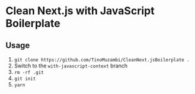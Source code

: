 # Clean Next.js with JavaScript Boilerplate

## Usage

1. `git clone https://github.com/TinoMuzambi/CleanNext.jsBoilerplate .`
2. Switch to the `with-javascript-context` branch
3. `rm -rf .git`
4. `git init`
5. `yarn`
